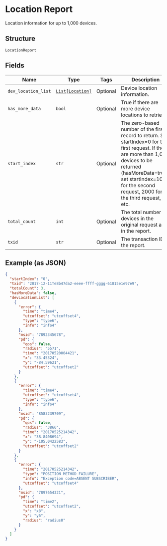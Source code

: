 
# Location Report

Location information for up to 1,000 devices.

## Structure

`LocationReport`

## Fields

| Name | Type | Tags | Description |
|  --- | --- | --- | --- |
| `dev_location_list` | [`List[Location]`](../../doc/models/location.md) | Optional | Device location information. |
| `has_more_data` | `bool` | Optional | True if there are more device locations to retrieve. |
| `start_index` | `str` | Optional | The zero-based number of the first record to return. Set startIndex=0 for the first request. If there are more than 1,000 devices to be returned (hasMoreData=true), set startIndex=1000 for the second request, 2000 for the third request, etc. |
| `total_count` | `int` | Optional | The total number of devices in the original request and in the report. |
| `txid` | `str` | Optional | The transaction ID of the report. |

## Example (as JSON)

```json
{
  "startIndex": "0",
  "txid": "2017-12-11Te8b47da2-eeee-ffff-gggg-61815e1e97e9",
  "totalCount": 3,
  "hasMoreData": false,
  "devLocationList": [
    {
      "error": {
        "time": "time4",
        "utcoffset": "utcoffset4",
        "type": "type6",
        "info": "info4"
      },
      "msid": "7892345678",
      "pd": {
        "qos": false,
        "radius": "5571",
        "time": "20170520004421",
        "x": "33.45324",
        "y": "-84.59621",
        "utcoffset": "utcoffset2"
      }
    },
    {
      "error": {
        "time": "time4",
        "utcoffset": "utcoffset4",
        "type": "type6",
        "info": "info4"
      },
      "msid": "8583239709",
      "pd": {
        "qos": false,
        "radius": "3866",
        "time": "20170525214342",
        "x": "38.8408694",
        "y": "-105.0422583",
        "utcoffset": "utcoffset2"
      }
    },
    {
      "error": {
        "time": "20170525214342",
        "type": "POSITION METHOD FAILURE",
        "info": "Exception code=ABSENT SUBSCRIBER",
        "utcoffset": "utcoffset4"
      },
      "msid": "7897654321",
      "pd": {
        "time": "time2",
        "utcoffset": "utcoffset2",
        "x": "x8",
        "y": "y6",
        "radius": "radius0"
      }
    }
  ]
}
```

